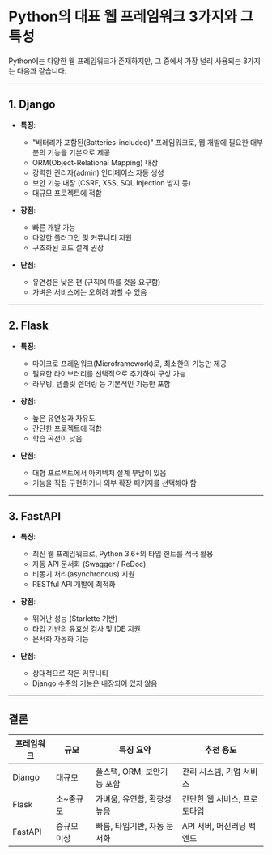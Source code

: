 # Python의 대표 웹 프레임워크 3가지와 그 특성

Python에는 다양한 웹 프레임워크가 존재하지만, 그 중에서 가장 널리 사용되는 3가지는 다음과 같습니다:

---

## 1. Django

- **특징**:
  - "배터리가 포함된(Batteries-included)" 프레임워크로, 웹 개발에 필요한 대부분의 기능을 기본으로 제공
  - ORM(Object-Relational Mapping) 내장
  - 강력한 관리자(admin) 인터페이스 자동 생성
  - 보안 기능 내장 (CSRF, XSS, SQL Injection 방지 등)
  - 대규모 프로젝트에 적합

- **장점**:
  - 빠른 개발 가능
  - 다양한 플러그인 및 커뮤니티 지원
  - 구조화된 코드 설계 권장

- **단점**:
  - 유연성은 낮은 편 (규칙에 따를 것을 요구함)
  - 가벼운 서비스에는 오히려 과할 수 있음

---

## 2. Flask

- **특징**:
  - 마이크로 프레임워크(Microframework)로, 최소한의 기능만 제공
  - 필요한 라이브러리를 선택적으로 추가하여 구성 가능
  - 라우팅, 템플릿 렌더링 등 기본적인 기능만 포함

- **장점**:
  - 높은 유연성과 자유도
  - 간단한 프로젝트에 적합
  - 학습 곡선이 낮음

- **단점**:
  - 대형 프로젝트에서 아키텍처 설계 부담이 있음
  - 기능을 직접 구현하거나 외부 확장 패키지를 선택해야 함

---

## 3. FastAPI

- **특징**:
  - 최신 웹 프레임워크로, Python 3.6+의 타입 힌트를 적극 활용
  - 자동 API 문서화 (Swagger / ReDoc)
  - 비동기 처리(asynchronous) 지원
  - RESTful API 개발에 최적화

- **장점**:
  - 뛰어난 성능 (Starlette 기반)
  - 타입 기반의 유효성 검사 및 IDE 지원
  - 문서화 자동화 기능

- **단점**:
  - 상대적으로 작은 커뮤니티
  - Django 수준의 기능은 내장되어 있지 않음

---

## 결론

| 프레임워크 | 규모         | 특징 요약                      | 추천 용도                   |
|------------|--------------|--------------------------------|-----------------------------|
| Django     | 대규모       | 풀스택, ORM, 보안기능 포함     | 관리 시스템, 기업 서비스   |
| Flask      | 소~중규모    | 가벼움, 유연함, 확장성 높음    | 간단한 웹 서비스, 프로토타입 |
| FastAPI    | 중규모 이상  | 빠름, 타입기반, 자동 문서화    | API 서버, 머신러닝 백엔드   |

